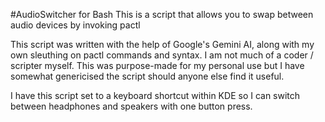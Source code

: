 #AudioSwitcher for Bash
This is a script that allows you to swap between audio devices by invoking pactl

This script was written with the help of Google's Gemini AI, along with my own sleuthing on pactl commands and syntax. I am not much of a coder / scripter myself. This was purpose-made for my personal use but I have somewhat genericised the script should anyone else find it useful.

I have this script set to a keyboard shortcut within KDE so I can switch between headphones and speakers with one button press.
